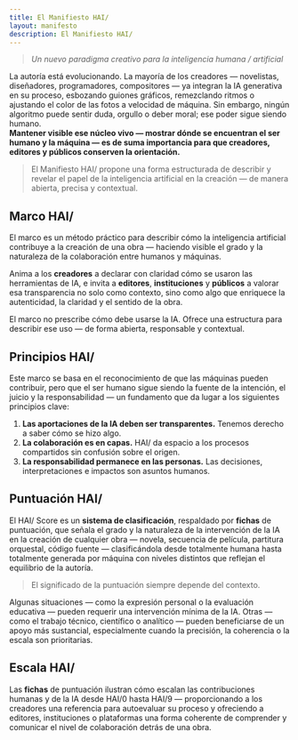 ```yaml
---
title: El Manifiesto HAI/
layout: manifesto
description: El Manifiesto HAI/
---
```


> *Un nuevo paradigma creativo para la inteligencia humana / artificial*

La autoría está evolucionando. La mayoría de los creadores — novelistas, diseñadores, programadores, compositores — ya integran la IA generativa en su proceso, esbozando guiones gráficos, remezclando ritmos o ajustando el color de las fotos a velocidad de máquina. Sin embargo, ningún algoritmo puede sentir duda, orgullo o deber moral; ese poder sigue siendo humano.  
**Mantener visible ese núcleo vivo — **mostrar** dónde se encuentran el ser humano y la máquina — es de suma importancia para que creadores, editores y públicos conserven la orientación.**

> El Manifiesto HAI/ propone una forma estructurada de describir y revelar el papel de la inteligencia artificial en la creación — de manera abierta, precisa y contextual.

## Marco HAI/

El marco es un método práctico para describir cómo la inteligencia artificial contribuye a la creación de una obra — haciendo visible el grado y la naturaleza de la colaboración entre humanos y máquinas.

Anima a los **creadores** a declarar con claridad cómo se usaron las herramientas de IA, e invita a **editores**, **instituciones** y **públicos** a valorar esa transparencia no solo como contexto, sino como algo que enriquece la autenticidad, la claridad y el sentido de la obra.

El marco no prescribe cómo debe usarse la IA.
Ofrece una estructura para describir ese uso — de forma abierta, responsable y contextual.

## Principios HAI/

Este marco se basa en el reconocimiento de que las máquinas pueden contribuir, pero que el ser humano sigue siendo la fuente de la intención, el juicio y la responsabilidad — un fundamento que da lugar a los siguientes principios clave:

1. **Las aportaciones de la IA deben ser transparentes.** Tenemos derecho a saber cómo se hizo algo.
2. **La colaboración es en capas.** HAI/ da espacio a los procesos compartidos sin confusión sobre el origen.
3. **La responsabilidad permanece en las personas.** Las decisiones, interpretaciones e impactos son asuntos humanos.

## Puntuación HAI/

El HAI/ Score es un **sistema de clasificación**, respaldado por **fichas** de puntuación, que señala el grado y la naturaleza de la intervención de la IA en la creación de cualquier obra — novela, secuencia de película, partitura orquestal, código fuente — clasificándola desde totalmente humana hasta totalmente generada por máquina con niveles distintos que reflejan el equilibrio de la autoría.

> El significado de la puntuación siempre depende del contexto.

Algunas situaciones — como la expresión personal o la evaluación educativa — pueden requerir una intervención mínima de la IA. Otras — como el trabajo técnico, científico o analítico — pueden beneficiarse de un apoyo más sustancial, especialmente cuando la precisión, la coherencia o la escala son prioritarias.

## Escala HAI/

Las **fichas** de puntuación ilustran cómo escalan las contribuciones humanas y de la IA desde HAI/0 hasta HAI/9 — proporcionando a los creadores una referencia para autoevaluar su proceso y ofreciendo a editores, instituciones o plataformas una forma coherente de comprender y comunicar el nivel de colaboración detrás de una obra.
